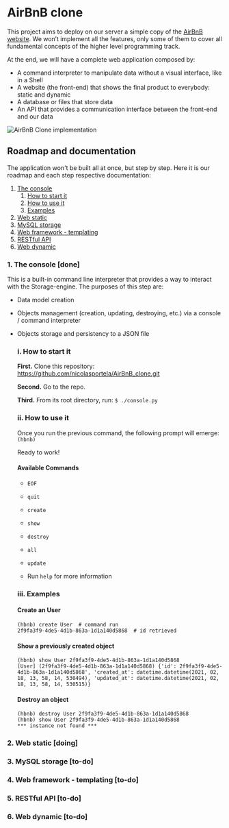 # AirBnB clone
This project aims to deploy on our server a simple copy of the [AirBnB website](https://airbnb.com). We won’t implement all the features, only some of them to cover all fundamental concepts of the higher level programming track.

At the end, we will have a complete web application composed by:

* A command interpreter to manipulate data without a visual interface, like in a Shell
* A website (the front-end) that shows the final product to everybody: static and dynamic
* A database or files that store data
* An API that provides a communication interface between the front-end and our data

![AirBnB Clone implementation](https://lh3.googleusercontent.com/pw/ACtC-3eYaqg89XL26Y_DFvTLt4MW-w3C7u1gw9aK8c0lhiC3RYHVdLguOuWW7LZdXu5h0117WqFc9OYEYpAQOnyj6ldRz8EXusQW9_QS5IgmbBnEafXvaXsQVIQleFWUxl31_nOfc68hip5XvQjKooJzWgY=w960-h512-no?authuser=1)

## Roadmap and documentation
The application won't be built all at once, but step by step. Here it is our roadmap and each step respective documentation:

1. [The console](#1)
   1. [How to start it](#11)
   2. [How to use it](#12)
   3. [Examples](#13)
2. [Web static](#2)
3. [MySQL storage](#3)
4. [Web framework - templating](#4)
5. [RESTful API](#5)
6. [Web dynamic](#6)

### 1. The console [done] <a name="1"></a>
This is a built-in command line interpreter that provides a way to interact with the Storage-engine. The purposes of this step are:
* Data model creation
* Objects management (creation, updating, destroying, etc.) via a console / command interpreter
* Objects storage and persistency to a JSON file

    ### i. How to start it <a name="11"></a>

    **First.** Clone this repository: <https://github.com/nicolasportela/AirBnB_clone.git>

    **Second.** Go to the repo. 

    **Third.** From its root directory, run: `$ ./console.py`

    ### ii. How to use it <a name="12"></a>

    Once you run the previous command, the following prompt will emerge: `(hbnb) ` 
    
    Ready to work!

    #### Available Commands
    * `EOF`

    * `quit`

    * `create`

    * `show`

    * `destroy`

    * `all`

    * `update`

    * Run `help` for more information

    ### iii. Examples <a name="13"></a>

    #### Create an User

    ```
    (hbnb) create User  # command run
    2f9fa3f9-4de5-4d1b-863a-1d1a140d5868  # id retrieved
    ```

    #### Show a previously created object

    ```
    (hbnb) show User 2f9fa3f9-4de5-4d1b-863a-1d1a140d5868
    [User] (2f9fa3f9-4de5-4d1b-863a-1d1a140d5868) {'id': 2f9fa3f9-4de5-4d1b-863a-1d1a140d5868', 'created_at': datetime.datetime(2021, 02, 18, 13, 58, 14, 530494), 'updated_at': datetime.datetime(2021, 02, 18, 13, 58, 14, 530515)}
    ```

    #### Destroy an object

    ```
    (hbnb) destroy User 2f9fa3f9-4de5-4d1b-863a-1d1a140d5868
    (hbnb) show User 2f9fa3f9-4de5-4d1b-863a-1d1a140d5868
    *** instance not found ***
    ```

### 2. Web static [doing] <a name="2"></a>

### 3. MySQL storage [to-do] <a name="3"></a>

### 4. Web framework - templating [to-do] <a name="4"></a>

### 5. RESTful API [to-do] <a name="5"></a>

### 6. Web dynamic [to-do] <a name="6"></a>